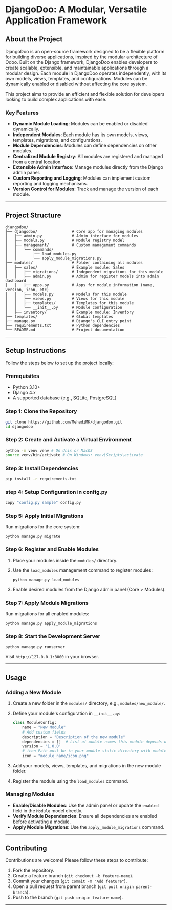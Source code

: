 # DjangoDoo: A Modular, Versatile Application Framework

## About the Project

DjangoDoo is an open-source framework designed to be a flexible platform for building diverse applications, inspired by the modular architecture of Odoo. Built on the Django framework, DjangoDoo enables developers to create scalable, extensible, and maintainable applications through a modular design. Each module in DjangoDoo operates independently, with its own models, views, templates, and configurations. Modules can be dynamically enabled or disabled without affecting the core system.

This project aims to provide an efficient and flexible solution for developers looking to build complex applications with ease.

### Key Features
- **Dynamic Module Loading**: Modules can be enabled or disabled dynamically.
- **Independent Modules**: Each module has its own models, views, templates, migrations, and configurations.
- **Module Dependencies**: Modules can define dependencies on other modules.
- **Centralized Module Registry**: All modules are registered and managed from a central location.
- **Extensible Admin Interface**: Manage modules directly from the Django admin panel.
- **Custom Reporting and Logging**: Modules can implement custom reporting and logging mechanisms.
- **Version Control for Modules**: Track and manage the version of each module.

---

## Project Structure

```
djangodoo/
├── djangodoo/               # Core app for managing modules
│   ├── admin.py             # Admin interface for modules
│   ├── models.py            # Module registry model
│   ├── management/          # Custom management commands
│   │   └── commands/
│   │       ├── load_modules.py
│   │       └── apply_module_migrations.py
├── modules/                 # Folder containing all modules
│   ├── sales/               # Example module: Sales
│   │   ├── migrations/      # Independent migrations for this module
│   │   ├── admin.py         # Admin for register models into admin dashboard
│   │   ├── apps.py          # Apps for module information (name, version, icon, etc)
│   │   ├── models.py        # Models for this module
│   │   ├── views.py         # Views for this module
│   │   ├── templates/       # Templates for this module
│   │   └── __init__.py      # Module configuration
│   ├── inventory/           # Example module: Inventory
├── templates/               # Global templates
├── manage.py                # Django's CLI entry point
├── requirements.txt         # Python dependencies
└── README.md                # Project documentation
```

---

## Setup Instructions

Follow the steps below to set up the project locally:

### Prerequisites
- Python 3.10+
- Django 4.x
- A supported database (e.g., SQLite, PostgreSQL)

### Step 1: Clone the Repository

```bash
git clone https://github.com/MehediMK/djangodoo.git
cd djangodoo
```

### Step 2: Create and Activate a Virtual Environment

```bash
python -m venv venv # On Unix or MacOS
source venv/bin/activate # On Windows: venv\Scripts\activate
```

### Step 3: Install Dependencies

```bash
pip install -r requirements.txt
```
### step 4: Setup Configuration in config.py
```bash
copy "config.py sample" config.py
```
### Step 5: Apply Initial Migrations

Run migrations for the core system:

```bash
python manage.py migrate
```

### Step 6: Register and Enable Modules

1. Place your modules inside the `modules/` directory.
2. Use the `load_modules` management command to register modules:

   ```bash
   python manage.py load_modules
   ```

3. Enable desired modules from the Django admin panel (Core > Modules).

### Step 7: Apply Module Migrations

Run migrations for all enabled modules:

```bash
python manage.py apply_module_migrations
```

### Step 8: Start the Development Server

```bash
python manage.py runserver
```

Visit `http://127.0.0.1:8000` in your browser.

---

## Usage

### Adding a New Module

1. Create a new folder in the `modules/` directory, e.g., `modules/new_module/`.
2. Define your module's configuration in `__init__.py`:

   ```python
   class ModuleConfig:
       name = "New Module"
       # Add custom fields
       description = "Description of the new module"
       dependencies = []  # List of module names this module depends on
       version = '1.0.0'
       # icon Path must be in your module static directory with module name
       icon = "module_name/icon.png"  
   ```

3. Add your models, views, templates, and migrations in the new module folder.
4. Register the module using the `load_modules` command.

### Managing Modules

- **Enable/Disable Modules**: Use the admin panel or update the `enabled` field in the `Module` model directly.
- **Verify Module Dependencies**: Ensure all dependencies are enabled before activating a module.
- **Apply Module Migrations**: Use the `apply_module_migrations` command.

---

## Contributing

Contributions are welcome! Please follow these steps to contribute:

1. Fork the repository.
2. Create a feature branch (`git checkout -b feature-name`).
3. Commit your changes (`git commit -m "Add feature"`).
4. Open a pull request from parent branch (`git pull origin parent-branch`).
5. Push to the branch (`git push origin feature-name`).
---
